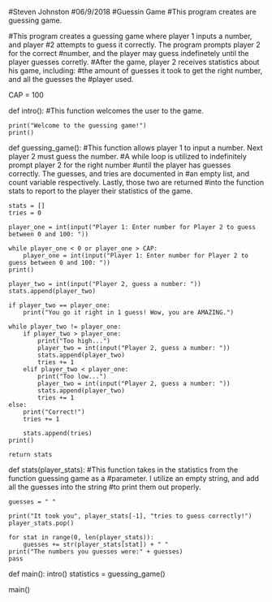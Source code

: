 #Steven Johnston
#06/9/2018
#Guessin Game
#This program creates are guessing game.

#This program creates a guessing game where player 1 inputs a number, and player
#2 attempts to guess it correctly. The program prompts player 2 for the correct
#number, and the player may guess indefinetely until the player guesses corretly.
#After the game, player 2 receives statistics about his game, including:
#the amount of guesses it took to get the right number, and all the guesses the
#player used.

CAP = 100


def intro():
    #This function welcomes the user to the game.
    
    print("Welcome to the guessing game!")
    print()
    

def guessing_game():
    #This function allows player 1 to input a number. Next player 2 must guess the number.
    #A while loop is utilized to indefinitely prompt player 2 for the right number
    #until the player has guesses correctly. The guesses, and tries are documented in
    #an empty list, and count variable respectively. Lastly, those two are returned
    #into the function stats to report to the player their statistics of the game.
    
    stats = []
    tries = 0
    
    player_one = int(input("Player 1: Enter number for Player 2 to guess between 0 and 100: "))
    
    while player_one < 0 or player_one > CAP:
        player_one = int(input("Player 1: Enter number for Player 2 to guess between 0 and 100: "))
    print()

    player_two = int(input("Player 2, guess a number: "))
    stats.append(player_two)
    
    if player_two == player_one:
        print("You go it right in 1 guess! Wow, you are AMAZING.")       

    while player_two != player_one:
        if player_two > player_one:
            print("Too high...")
            player_two = int(input("Player 2, guess a number: "))
            stats.append(player_two)
            tries += 1
        elif player_two < player_one:
            print("Too low...")
            player_two = int(input("Player 2, guess a number: "))
            stats.append(player_two)
            tries += 1
    else: 
        print("Correct!")
        tries += 1

        stats.append(tries)
    print()

    return stats


def stats(player_stats):
    #This function takes in the statistics from the function guessing game as a
    #parameter. I utilize an empty string, and add all the guesses into the string
    #to print them out properly.
    
    guesses = " "
    
    print("It took you", player_stats[-1], "tries to guess correctly!")
    player_stats.pop()

    for stat in range(0, len(player_stats)):
        guesses += str(player_stats[stat]) + " "
    print("The numbers you guesses were:" + guesses)
    pass
    

def main():
    intro()
    statistics = guessing_game()
    
main()

